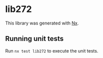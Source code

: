 # lib272

This library was generated with [Nx](https://nx.dev).

## Running unit tests

Run `nx test lib272` to execute the unit tests.
